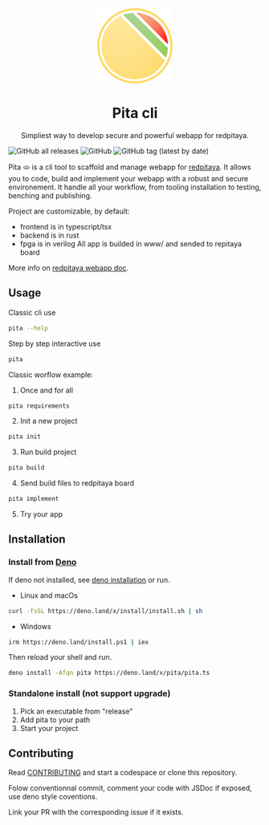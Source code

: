 <div align="center">
    <img src="./assets/favicon.png" alt="logo" style="width: 150px; height: 150px"/>
    <h1>Pita cli</h1>
    <p>Simpliest way to develop secure and powerful webapp for redpitaya.</p>
</div>

![GitHub all releases](https://img.shields.io/github/downloads/JOTSR/pita-cli/total?style=flat-square)
![GitHub](https://img.shields.io/github/license/JOTSR/pita-cli?style=flat-square)
![GitHub tag (latest by date)](https://img.shields.io/github/v/tag/JOTSR/pita-cli?style=flat-square)

Pita 🫓 is a cli tool to scaffold and manage webapp for
[redpitaya](https://redpitaya.com/). It allows you to code, build and implement
your webapp with a robust and secure environement. It handle all your workflow,
from tooling installation to testing, benching and publishing.

Project are customizable, by default:

- frontend is in typescript/tsx
- backend is in rust
- fpga is in verilog All app is builded in www/ and sended to repitaya board

More info on
[redpitaya webapp doc](https://redpitaya.readthedocs.io/en/latest/developerGuide/software/build/webapp/webApps.html).

## Usage

Classic cli use

```sh
pita --help
```

Step by step interactive use

```sh
pita
```

Classic worflow example:

1. Once and for all

```sh
pita requirements
```

2. Init a new project

```sh
pita init
```

3. Run build project

```sh
pita build
```

4. Send build files to redpitaya board

```sh
pita implement
```

5. Try your app

## Installation

### Install from [Deno](https://deno.land)

If deno not installed, see
[deno installation](https://deno.com/manual/getting_started/installation) or
run.

- Linux and macOs

```sh
curl -fsSL https://deno.land/x/install/install.sh | sh
```

- Windows

```sh
irm https://deno.land/install.ps1 | iex
```

Then reload your shell and run.

```sh
deno install -Afqn pita https://deno.land/x/pita/pita.ts
```

### Standalone install (not support upgrade)

1. Pick an executable from "release"
2. Add pita to your path
3. Start your project

## Contributing

Read [CONTRIBUTING](./CONTRIBUTING.md) and start a codespace or clone this
repository.

Folow conventionnal commit, comment your code with JSDoc if exposed, use deno
style coventions.

Link your PR with the corresponding issue if it exists.
